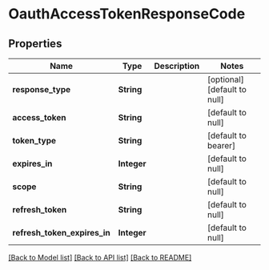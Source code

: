 # OauthAccessTokenResponseCode
## Properties

Name | Type | Description | Notes
------------ | ------------- | ------------- | -------------
**response\_type** | **String** |  | [optional] [default to null]
**access\_token** | **String** |  | [default to null]
**token\_type** | **String** |  | [default to bearer]
**expires\_in** | **Integer** |  | [default to null]
**scope** | **String** |  | [default to null]
**refresh\_token** | **String** |  | [default to null]
**refresh\_token\_expires\_in** | **Integer** |  | [default to null]

[[Back to Model list]](../README.md#documentation-for-models) [[Back to API list]](../README.md#documentation-for-api-endpoints) [[Back to README]](../README.md)

